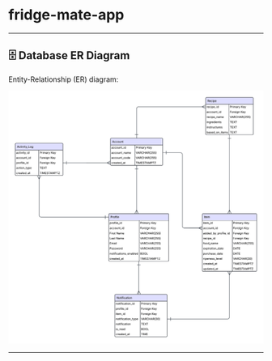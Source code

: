 # fridge-mate-app
---

## 🗄️ Database ER Diagram

Entity-Relationship (ER) diagram:

<p align="center">
  <img src="./media/Database ER diagram (crow&apos;s foot) (3).png" alt="Database ER Diagram" width="600"/>
</p>

---